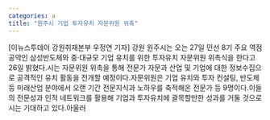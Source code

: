```yaml
---
categories: a
title: "원주시 기업 투자유치 자문위원 위촉"
---
```

[이뉴스투데이 강원취재본부 우정연 기자] 강원 원주시는 오는 27일 민선 8기 주요 역점 공약인 삼성반도체와 중‧대규모 기업 유치를 위한 투자유치 자문위원 위촉식을 한다고 26일 밝혔다.시는 자문위원 위촉을 통해 전문가 자문과 산업 및 기업에 대한 정보수집으로 공격적인 유치 활동을 전개할 예정이다.자문위원은 기업 유치와 투자 컨설팅, 반도체 등 미래산업 분야에서 오랜 기간 전문지식과 노하우를 축적해온 전문가 등 9명이다.이들의 전문성과 인적 네트워크를 활용해 기업과 투자유치에 괄목할만한 성과를 거둘 것으로 시는 기대하고 있다.아울러